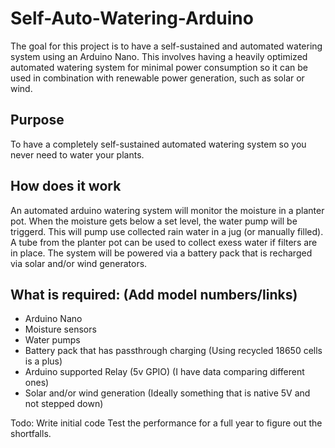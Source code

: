 # Self-Auto-Watering-Arduino
The goal for this project is to have a self-sustained and automated watering system using an Arduino Nano.
This involves having a heavily optimized automated watering system for minimal power consumption so it can be used in combination with renewable power generation, such as solar or wind.

## Purpose
To have a completely self-sustained automated watering system so you never need to water your plants.

## How does it work
An automated arduino watering system will monitor the moisture in a planter pot. When the moisture gets below a set level, the water pump will be triggerd. This will pump use collected rain water in a jug (or manually filled). A tube from the planter pot can be used to collect exess water if filters are in place. The system will be powered via a battery pack that is recharged via solar and/or wind generators.

## What is required: (Add model numbers/links)
- Arduino Nano
- Moisture sensors
- Water pumps
- Battery pack that has passthrough charging (Using recycled 18650 cells is a plus)
- Arduino supported Relay (5v GPIO) (I have data comparing different ones)
- Solar and/or wind generation (Ideally something that is native 5V and not stepped down)



Todo:
Write initial code
Test the performance for a full year to figure out the shortfalls.
